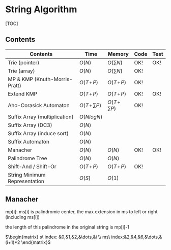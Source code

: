 # String Algorithm



[TOC]



## Contents

| Contents                      | Time              | Memory            | Code | Test |
| ----------------------------- | ----------------- | ----------------- | ---- | ---- |
| Trie (pointer)                | $O(N)$            | $O(\sum N)$       | OK!  | OK!  |
| Trie (array)                  | $O(N)$            | $O(\sum N)$       | OK!  |      |
| MP & KMP (Knuth-Morris-Pratt) | $O(T\!+\!P)$      | $O(T\!+\!P)$      | OK!  |      |
| Extend KMP                    | $O(T\!+\!P)$      | $O(T\!+\!P)$      | OK!  | OK!  |
| Aho-Corasick Automaton        | $O(T\!+\!\sum P)$ | $O(T\!+\!\sum P)$ | OK!  |      |
| Suffix Array (multiplication) | $O(NlogN)$        |                   |      |      |
| Suffix Array (DC3)            | $O(N)$            |                   |      |      |
| Suffix Array (induce sort)    | $O(N)$            |                   |      |      |
| Suffix Automaton              | $O(N)$            |                   |      |      |
| Manacher                      | $O(N)$            | $O(N)$            | OK!  | OK!  |
| Palindrome Tree               | $O(N)$            | $O(N)$            |      |      |
| Shift-And / Shift-Or          | $O(T\!+\!P)$      | $O(T\!+\!P)$      | OK!  |      |
| String Minimum Representation | $O(S)$            | $O(1)$            |      |      |



## Manacher

mp[i]: ms[i] is palindromic center, the max extension in ms to left or right (including ms[i])

the length of this palindrome in the original string is mp[i]-1

$\begin{matrix} s\ index: &0,&1,&2,&\dots,&i \\ ms\ index:&2,&4,&6,&\dots,&(i+1)*2 \end{matrix}$


